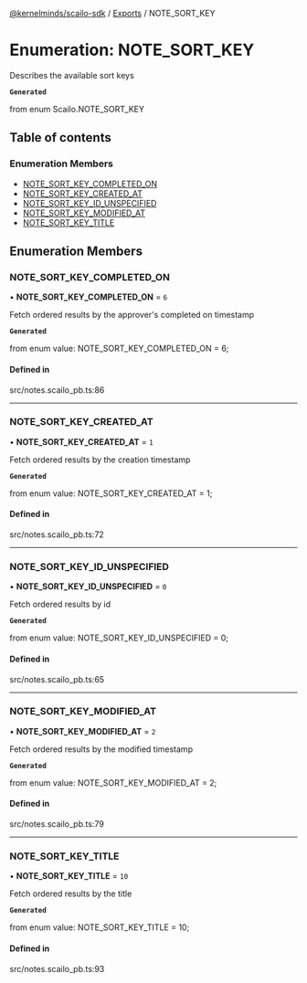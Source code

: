 [@kernelminds/scailo-sdk](../README.md) / [Exports](../modules.md) / NOTE\_SORT\_KEY

# Enumeration: NOTE\_SORT\_KEY

Describes the available sort keys

**`Generated`**

from enum Scailo.NOTE_SORT_KEY

## Table of contents

### Enumeration Members

- [NOTE\_SORT\_KEY\_COMPLETED\_ON](NOTE_SORT_KEY.md#note_sort_key_completed_on)
- [NOTE\_SORT\_KEY\_CREATED\_AT](NOTE_SORT_KEY.md#note_sort_key_created_at)
- [NOTE\_SORT\_KEY\_ID\_UNSPECIFIED](NOTE_SORT_KEY.md#note_sort_key_id_unspecified)
- [NOTE\_SORT\_KEY\_MODIFIED\_AT](NOTE_SORT_KEY.md#note_sort_key_modified_at)
- [NOTE\_SORT\_KEY\_TITLE](NOTE_SORT_KEY.md#note_sort_key_title)

## Enumeration Members

### NOTE\_SORT\_KEY\_COMPLETED\_ON

• **NOTE\_SORT\_KEY\_COMPLETED\_ON** = ``6``

Fetch ordered results by the approver's completed on timestamp

**`Generated`**

from enum value: NOTE_SORT_KEY_COMPLETED_ON = 6;

#### Defined in

src/notes.scailo_pb.ts:86

___

### NOTE\_SORT\_KEY\_CREATED\_AT

• **NOTE\_SORT\_KEY\_CREATED\_AT** = ``1``

Fetch ordered results by the creation timestamp

**`Generated`**

from enum value: NOTE_SORT_KEY_CREATED_AT = 1;

#### Defined in

src/notes.scailo_pb.ts:72

___

### NOTE\_SORT\_KEY\_ID\_UNSPECIFIED

• **NOTE\_SORT\_KEY\_ID\_UNSPECIFIED** = ``0``

Fetch ordered results by id

**`Generated`**

from enum value: NOTE_SORT_KEY_ID_UNSPECIFIED = 0;

#### Defined in

src/notes.scailo_pb.ts:65

___

### NOTE\_SORT\_KEY\_MODIFIED\_AT

• **NOTE\_SORT\_KEY\_MODIFIED\_AT** = ``2``

Fetch ordered results by the modified timestamp

**`Generated`**

from enum value: NOTE_SORT_KEY_MODIFIED_AT = 2;

#### Defined in

src/notes.scailo_pb.ts:79

___

### NOTE\_SORT\_KEY\_TITLE

• **NOTE\_SORT\_KEY\_TITLE** = ``10``

Fetch ordered results by the title

**`Generated`**

from enum value: NOTE_SORT_KEY_TITLE = 10;

#### Defined in

src/notes.scailo_pb.ts:93
